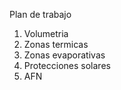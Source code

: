 Plan de trabajo

1. Volumetria
2. Zonas termicas
3. Zonas evaporativas
5. Protecciones solares 
4. AFN
